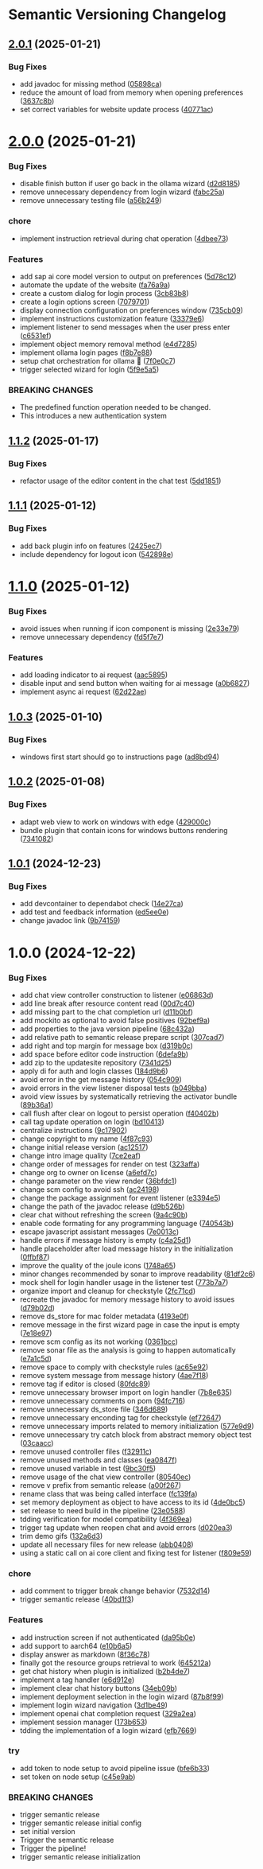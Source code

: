 # Semantic Versioning Changelog

## [2.0.1](https://github.com/The-Nefarious-Developer/zjoule/compare/v2.0.0...v2.0.1) (2025-01-21)


### Bug Fixes

* add javadoc for missing method ([05898ca](https://github.com/The-Nefarious-Developer/zjoule/commit/05898ca416eba6e55889fe547d2d5d905df852b4))
* reduce the amount of load from memory when opening preferences ([3637c8b](https://github.com/The-Nefarious-Developer/zjoule/commit/3637c8b673fb6431f5538d107b4d944b56e14d6e))
* set correct variables for website update process ([40771ac](https://github.com/The-Nefarious-Developer/zjoule/commit/40771acb592d543bd0c1308cf7c959dbbe3eb012))

# [2.0.0](https://github.com/The-Nefarious-Developer/zjoule/compare/v1.1.2...v2.0.0) (2025-01-21)


### Bug Fixes

* disable finish button if user go back in the ollama wizard ([d2d8185](https://github.com/The-Nefarious-Developer/zjoule/commit/d2d8185ddf909d9ff5a96649f2792143d69e4d6c))
* remove unnecessary dependency from login wizard ([fabc25a](https://github.com/The-Nefarious-Developer/zjoule/commit/fabc25a399ec379a233d500b22c482b5b752ef45))
* remove unnecessary testing file ([a56b249](https://github.com/The-Nefarious-Developer/zjoule/commit/a56b249cd6fbdc206effa679ae33386689acf1cf))


### chore

* implement instruction retrieval during chat operation ([4dbee73](https://github.com/The-Nefarious-Developer/zjoule/commit/4dbee7397b58d2630ef3c0297d03d9f0293ceb80))


### Features

* add sap ai core model version to output on preferences ([5d78c12](https://github.com/The-Nefarious-Developer/zjoule/commit/5d78c1272f77ee6d62721d0c1a2ff62b9dd9f23d))
* automate the update of the website ([fa76a9a](https://github.com/The-Nefarious-Developer/zjoule/commit/fa76a9ab94692aae4b326011000362ab5db1ae25))
* create a custom dialog for login process ([3cb83b8](https://github.com/The-Nefarious-Developer/zjoule/commit/3cb83b8e6479fce9925f9456d9a18755357104c7))
* create a login options screen ([7079701](https://github.com/The-Nefarious-Developer/zjoule/commit/707970183b4469fcb66ceb8214f6590300b1d7d2))
* display connection configuration on preferences window ([735cb09](https://github.com/The-Nefarious-Developer/zjoule/commit/735cb092d6a52170601a685c076a0e70450666b9))
* implement instructions customization feature ([33379e6](https://github.com/The-Nefarious-Developer/zjoule/commit/33379e6615b182700d38d1f4bd94ff28decf1b18))
* implement listener to send messages when the user press enter ([c6531ef](https://github.com/The-Nefarious-Developer/zjoule/commit/c6531efa199739f92a755dd5eb41ada5f1c81f6b))
* implement object memory removal method ([e4d7285](https://github.com/The-Nefarious-Developer/zjoule/commit/e4d728568de5d632ad74d95f910bbb2e0cdf6ff4))
* implement ollama login pages ([f8b7e88](https://github.com/The-Nefarious-Developer/zjoule/commit/f8b7e88ba0da26b11dfa8d7c1218affb86ab284a))
* setup chat orchestration for ollama :rocket: ([7f0e0c7](https://github.com/The-Nefarious-Developer/zjoule/commit/7f0e0c78cb807ec3e7f9a73257c3cbe48a9fd74b))
* trigger selected wizard for login ([5f9e5a5](https://github.com/The-Nefarious-Developer/zjoule/commit/5f9e5a5689373b65289b549832bc62cffc0b095d))


### BREAKING CHANGES

* The predefined function operation needed to be changed.
* This introduces a new authentication system

## [1.1.2](https://github.com/The-Nefarious-Developer/zjoule/compare/v1.1.1...v1.1.2) (2025-01-17)


### Bug Fixes

* refactor usage of the editor content in the chat test ([5dd1851](https://github.com/The-Nefarious-Developer/zjoule/commit/5dd1851f2879e88a5cc03344e5c0b36a06e783b1))

## [1.1.1](https://github.com/The-Nefarious-Developer/zjoule/compare/v1.1.0...v1.1.1) (2025-01-12)


### Bug Fixes

* add back plugin info on features ([2425ec7](https://github.com/The-Nefarious-Developer/zjoule/commit/2425ec7766a2d8ec82336bf76c925eb16be96092))
* include dependency for logout icon ([542898e](https://github.com/The-Nefarious-Developer/zjoule/commit/542898e8165297b8d0eb2f6cecfb9b0ef33b13b0))

# [1.1.0](https://github.com/The-Nefarious-Developer/zjoule/compare/v1.0.3...v1.1.0) (2025-01-12)


### Bug Fixes

* avoid issues when running if icon component is missing ([2e33e79](https://github.com/The-Nefarious-Developer/zjoule/commit/2e33e797da34a91225eba26406f0572888e71a61))
* remove unnecessary dependency ([fd5f7e7](https://github.com/The-Nefarious-Developer/zjoule/commit/fd5f7e70ace1b4a5b82f6c31d7fb48e0941d040c))


### Features

* add loading indicator to ai request ([aac5895](https://github.com/The-Nefarious-Developer/zjoule/commit/aac58956b97754b27a9c85b90850602eb273495d))
* disable input and send button when waiting for ai message ([a0b6827](https://github.com/The-Nefarious-Developer/zjoule/commit/a0b682738923beb88e17457584986f370fbe03da))
* implement async ai request ([62d22ae](https://github.com/The-Nefarious-Developer/zjoule/commit/62d22ae8acd1584ffa58aceacbc35c46baa3d052))

## [1.0.3](https://github.com/The-Nefarious-Developer/zjoule/compare/v1.0.2...v1.0.3) (2025-01-10)


### Bug Fixes

* windows first start should go to instructions page ([ad8bd94](https://github.com/The-Nefarious-Developer/zjoule/commit/ad8bd94a222db9605daa7877b06d54dac389d93e))

## [1.0.2](https://github.com/The-Nefarious-Developer/zjoule/compare/v1.0.1...v1.0.2) (2025-01-08)


### Bug Fixes

* adapt web view to work on windows with edge ([429000c](https://github.com/The-Nefarious-Developer/zjoule/commit/429000cab7977d6e3782d9b9d01c89f8f41428d8))
* bundle plugin that contain icons for windows buttons rendering ([7341082](https://github.com/The-Nefarious-Developer/zjoule/commit/7341082df2083c6e14469dc4ba533c524bccdb53))

## [1.0.1](https://github.com/The-Nefarious-Developer/zjoule/compare/v1.0.0...v1.0.1) (2024-12-23)


### Bug Fixes

* add devcontainer to dependabot check ([14e27ca](https://github.com/The-Nefarious-Developer/zjoule/commit/14e27caf4cf1bb11c9314f9c851fdf28873a54f0))
* add test and feedback information ([ed5ee0e](https://github.com/The-Nefarious-Developer/zjoule/commit/ed5ee0e1283c2e468b322ef9549d3263199376f6))
* change javadoc link ([9b74159](https://github.com/The-Nefarious-Developer/zjoule/commit/9b741593260427b68a6f0d5fcba53618e5c03f48))

# 1.0.0 (2024-12-22)


### Bug Fixes

* add chat view controller construction to listener ([e06863d](https://github.com/The-Nefarious-Developer/zjoule/commit/e06863dd62e00baa084d0780e094c6eea2ac29aa))
* add line break after resource content read ([00d7c40](https://github.com/The-Nefarious-Developer/zjoule/commit/00d7c40198b607839ab1a723c1dc6bab195878a1))
* add missing part to the chat completion url ([d11b0bf](https://github.com/The-Nefarious-Developer/zjoule/commit/d11b0bfc3f53909fcab231f3943b7562c1715a5f))
* add mockito as optional to avoid false positives ([92bef9a](https://github.com/The-Nefarious-Developer/zjoule/commit/92bef9a52c13e946dc5080b83847b4cd54d7d9b0))
* add properties to the java version pipeline ([68c432a](https://github.com/The-Nefarious-Developer/zjoule/commit/68c432a7a2b7ac44421db91cc7dcd44f69b640d5))
* add relative path to semantic release prepare script ([307cad7](https://github.com/The-Nefarious-Developer/zjoule/commit/307cad7ba1c8262c6fc8e910ac5347b0678eb97e))
* add right and top margin for message box ([d319b0c](https://github.com/The-Nefarious-Developer/zjoule/commit/d319b0c3cc49682f5117f0244b16025764df6f2a))
* add space before editor code instruction ([6defa9b](https://github.com/The-Nefarious-Developer/zjoule/commit/6defa9bae7007fdc2b2685a02648d0efa9bab574))
* add zip to the updatesite repository ([7341d25](https://github.com/The-Nefarious-Developer/zjoule/commit/7341d255d39d9940704778e70d21d527ad4c46b3))
* apply di for auth and login classes ([184d9b6](https://github.com/The-Nefarious-Developer/zjoule/commit/184d9b61a8db4fe04cf845e67853ebccb10121a6))
* avoid error in the get message history ([054c909](https://github.com/The-Nefarious-Developer/zjoule/commit/054c9097a0ee00f37d0391b1e9c63555e75dc679))
* avoid errors in the view listener disposal tests ([b049bba](https://github.com/The-Nefarious-Developer/zjoule/commit/b049bba03323eccaa3766ac510bb1862e8c84db4))
* avoid view issues by systematically retrieving the activator bundle ([89b36a1](https://github.com/The-Nefarious-Developer/zjoule/commit/89b36a134ec646fe988f63b2fee22eed2f1a9f5c))
* call flush after clear on logout to persist operation ([f40402b](https://github.com/The-Nefarious-Developer/zjoule/commit/f40402be09dacd907cf726a79f0468d9f2dd2127))
* call tag update operation on login ([bd10413](https://github.com/The-Nefarious-Developer/zjoule/commit/bd10413b7b5c49f306be4d3bdd86656d14bffa5e))
* centralize instructions ([9c17902](https://github.com/The-Nefarious-Developer/zjoule/commit/9c17902b9188adc0b15e6e95b559916523521268))
* change copyright to my name ([4f87c93](https://github.com/The-Nefarious-Developer/zjoule/commit/4f87c932efa5aaf10f82395edbe0135f5e3b7908))
* change initial release version ([ac12517](https://github.com/The-Nefarious-Developer/zjoule/commit/ac12517d3157e7a751c89d90baa9b00f1eb51a31))
* change intro image quality ([7ce2eaf](https://github.com/The-Nefarious-Developer/zjoule/commit/7ce2eaf90a8a32aa2946003fd9c49fbc97ccaa68))
* change order of messages for render on test ([323affa](https://github.com/The-Nefarious-Developer/zjoule/commit/323affae2489fa8019f62a681bb7aa45b08d6ec3))
* change org to owner on license ([a6efd7c](https://github.com/The-Nefarious-Developer/zjoule/commit/a6efd7c94bfca0f17d7df2732084597083c88f8f))
* change parameter on the view render ([36bfdc1](https://github.com/The-Nefarious-Developer/zjoule/commit/36bfdc1fff5d2a358c95dcac286afc1b77b4f71c))
* change scm config to avoid ssh ([ac24198](https://github.com/The-Nefarious-Developer/zjoule/commit/ac2419801b374dc3a19c7aabdcf598a7a9abd3dd))
* change the package assignment for event listener ([e3394e5](https://github.com/The-Nefarious-Developer/zjoule/commit/e3394e596c9e79477221a7713b46dcab1ab9ed22))
* change the path of the javadoc release ([d9b526b](https://github.com/The-Nefarious-Developer/zjoule/commit/d9b526b45326b0184536e0496e00f672d58b2f37))
* clear chat without refreshing the screen ([9a4c90b](https://github.com/The-Nefarious-Developer/zjoule/commit/9a4c90b0b1e509e5a826bbded7674cc0d8a61152))
* enable code formating for any programming language ([740543b](https://github.com/The-Nefarious-Developer/zjoule/commit/740543b99d9a3d70af36da4ff2ad8dd24c768d25))
* escape javascript assistant messages ([7e0013c](https://github.com/The-Nefarious-Developer/zjoule/commit/7e0013c0aba55451d20351dbefed73323f90f54e))
* handle errors if message history is empty ([c4a25d1](https://github.com/The-Nefarious-Developer/zjoule/commit/c4a25d14e6f93234d2a8cc266051787e260a6060))
* handle placeholder after load message history in the initialization ([0ffbf87](https://github.com/The-Nefarious-Developer/zjoule/commit/0ffbf877e85f6751f05c4db7b867b6bab0f2ec32))
* improve the quality of the joule icons ([1748a65](https://github.com/The-Nefarious-Developer/zjoule/commit/1748a654907a225a986457c6a47c65b56ee13c52))
* minor changes recommended by sonar to improve readability ([81df2c6](https://github.com/The-Nefarious-Developer/zjoule/commit/81df2c6e62f87e0a3ff5ce2961057ff0b4c0f272))
* mock shell for login handler usage in the listener test ([773b7a7](https://github.com/The-Nefarious-Developer/zjoule/commit/773b7a7b5d6aa19831f54f90be5b58f378ef4613))
* organize import and cleanup for checkstyle ([2fc71cd](https://github.com/The-Nefarious-Developer/zjoule/commit/2fc71cd993e07fe061865eabf908a1a75a967307))
* recreate the javadoc for memory message history to avoid issues ([d79b02d](https://github.com/The-Nefarious-Developer/zjoule/commit/d79b02d7215ffc9de5b79269c2f851a093272248))
* remove ds_store for mac folder metadata ([4193e0f](https://github.com/The-Nefarious-Developer/zjoule/commit/4193e0f08efe26b728c0ad60b0022b1d96ba424d))
* remove message in the first wizard page in case the input is empty ([7e18e97](https://github.com/The-Nefarious-Developer/zjoule/commit/7e18e97e6614300bb9da6cc730b6a16437521d28))
* remove scm config as its not working ([0361bcc](https://github.com/The-Nefarious-Developer/zjoule/commit/0361bcc3fb38e07e0f1ef56c3b9a658a773b416f))
* remove sonar file as the analysis is going to happen automatically ([e7a1c5d](https://github.com/The-Nefarious-Developer/zjoule/commit/e7a1c5d99b7c231ad436a67429f837045a1a4e14))
* remove space to comply with checkstyle rules ([ac65e92](https://github.com/The-Nefarious-Developer/zjoule/commit/ac65e926254cd73beb88f67db6acd1a102029e75))
* remove system message from message history ([4ae7f18](https://github.com/The-Nefarious-Developer/zjoule/commit/4ae7f18fed62db240097af9b93b60717f4793d25))
* remove tag if editor is closed ([80fdc89](https://github.com/The-Nefarious-Developer/zjoule/commit/80fdc89c171c80deb18d763d1ac241b2ca1e6b99))
* remove unnecessary browser import on login handler ([7b8e635](https://github.com/The-Nefarious-Developer/zjoule/commit/7b8e635c5bc92c304b61cb1214248eed488bb8a1))
* remove unnecessary comments on pom ([94fc716](https://github.com/The-Nefarious-Developer/zjoule/commit/94fc716120e6043e4869a7ae9600f6e9963074f9))
* remove unnecessary ds_store file ([346d689](https://github.com/The-Nefarious-Developer/zjoule/commit/346d68998b3999454d9f08a61361c5e7981896c5))
* remove unnecessary enconding tag for checkstyle ([ef72647](https://github.com/The-Nefarious-Developer/zjoule/commit/ef726471a7cbe98723fbec61419b00defba2311d))
* remove unnecessary imports related to memory initialization ([577e9d9](https://github.com/The-Nefarious-Developer/zjoule/commit/577e9d94a7fc1de8075708dea7a5c2dfb615c060))
* remove unnecessary try catch block from abstract memory object test ([03caacc](https://github.com/The-Nefarious-Developer/zjoule/commit/03caacc9b208a26940b9f495d1e0acd20b581877))
* remove unused controller files ([f32911c](https://github.com/The-Nefarious-Developer/zjoule/commit/f32911caafae94a6deb85fbcfae80dfeb894129f))
* remove unused methods and classes ([ea0847f](https://github.com/The-Nefarious-Developer/zjoule/commit/ea0847f816611e1cd3718d7a9fcee24347fd7259))
* remove unused variable in test ([9bc30f5](https://github.com/The-Nefarious-Developer/zjoule/commit/9bc30f5e42a291c889671ea773837491a6342d34))
* remove usage of the chat view controller ([80540ec](https://github.com/The-Nefarious-Developer/zjoule/commit/80540ecb30d9229f9553f23ddc6169da41a8a6bf))
* remove v prefix from semantic release ([a00f267](https://github.com/The-Nefarious-Developer/zjoule/commit/a00f267840d49de123a313a0c06f5d6bf167af0c))
* rename class that was being called interface ([fc139fa](https://github.com/The-Nefarious-Developer/zjoule/commit/fc139fab7c010a46e94308efeab7e29b5061cb83))
* set memory deployment as object to have access to its id ([4de0bc5](https://github.com/The-Nefarious-Developer/zjoule/commit/4de0bc5f81ef0ca293b44e63671450594de0231a))
* set release to need build in the pipeline ([23e0588](https://github.com/The-Nefarious-Developer/zjoule/commit/23e0588bf90846111c23074daaa106f7176eae92))
* tdding verification for model compatibility ([4f369ea](https://github.com/The-Nefarious-Developer/zjoule/commit/4f369eac3e94f86f48b0afaff4acea53bee881e7))
* trigger tag update when reopen chat and avoid errors ([d020ea3](https://github.com/The-Nefarious-Developer/zjoule/commit/d020ea3c56972de733138b1abc7cce37404d4f7b))
* trim demo gifs ([132a6d3](https://github.com/The-Nefarious-Developer/zjoule/commit/132a6d3a123f6d871177b186ab5b9019efe2a03e))
* update all necessary files for new release ([abb0408](https://github.com/The-Nefarious-Developer/zjoule/commit/abb0408a8a4261b0d317930c03f81b29f2a98afc))
* using a static call on ai core client and fixing test for listener ([f809e59](https://github.com/The-Nefarious-Developer/zjoule/commit/f809e59d3cca4e4df3383619b6724ec65ed82b3a))


### chore

* add comment to trigger break change behavior ([7532d14](https://github.com/The-Nefarious-Developer/zjoule/commit/7532d141bffe93c25f4cfdcba528794c1290d65f))
* trigger semantic release ([40bd1f3](https://github.com/The-Nefarious-Developer/zjoule/commit/40bd1f325ef13fa4ef2520cbd1b56ac24457e5e2))


### Features

* add instruction screen if not authenticated ([da95b0e](https://github.com/The-Nefarious-Developer/zjoule/commit/da95b0ead196d3b2c300819b0c9d6dcf6cd360ed))
* add support to aarch64 ([e10b6a5](https://github.com/The-Nefarious-Developer/zjoule/commit/e10b6a5da92b5a0303c5a3d6686de829c596a5fc))
* display answer as markdown ([8f36c78](https://github.com/The-Nefarious-Developer/zjoule/commit/8f36c78af6c6181e26f5ce6546da33848744d75b))
* finally got the resource groups retrieval to work ([645212a](https://github.com/The-Nefarious-Developer/zjoule/commit/645212a57781777a6a79399fc86300c4e5e11fc9))
* get chat history when plugin is initialized ([b2b4de7](https://github.com/The-Nefarious-Developer/zjoule/commit/b2b4de7e89baf059cb606f4b1d92935b043e8def))
* implement a tag handler ([e6d912e](https://github.com/The-Nefarious-Developer/zjoule/commit/e6d912eba1db7eb627ed87d153a4976a1ae9a1bf))
* implement clear chat history buttons ([34eb09b](https://github.com/The-Nefarious-Developer/zjoule/commit/34eb09b2b405e115f6d2e3293772d4cbde4632f0))
* implement deployment selection in the login wizard ([87b8f99](https://github.com/The-Nefarious-Developer/zjoule/commit/87b8f99cfda153008e7b3ae3d4f16d52ba1dce56))
* implement login wizard navigation ([3d1be49](https://github.com/The-Nefarious-Developer/zjoule/commit/3d1be4905aafa18adc35b96c1d2a4b66253ebd72))
* implement openai chat completion request ([329a2ea](https://github.com/The-Nefarious-Developer/zjoule/commit/329a2eae7c1c0b2d708d839adffe33ed743e6884))
* implement session manager ([173b653](https://github.com/The-Nefarious-Developer/zjoule/commit/173b65353d60fa32c3be6335573c40121629ea21))
* tdding the implementation of a login wizard ([efb7669](https://github.com/The-Nefarious-Developer/zjoule/commit/efb766914357df2fa47980d3e594de6beeca1cc6))


### try

* add token to node setup to avoid pipeline issue ([bfe6b33](https://github.com/The-Nefarious-Developer/zjoule/commit/bfe6b333421eb0c398ce313c317f06b4cd4b42d9))
* set token on node setup ([c45e9ab](https://github.com/The-Nefarious-Developer/zjoule/commit/c45e9ab90baa7bcfcb9cd9ee8744e2e857fe5cb5))


### BREAKING CHANGES

* trigger semantic release
* trigger semantic release initial config
* set initial version
* Trigger the semantic release
* Trigger the pipeline!
* trigger semantic release initialization
